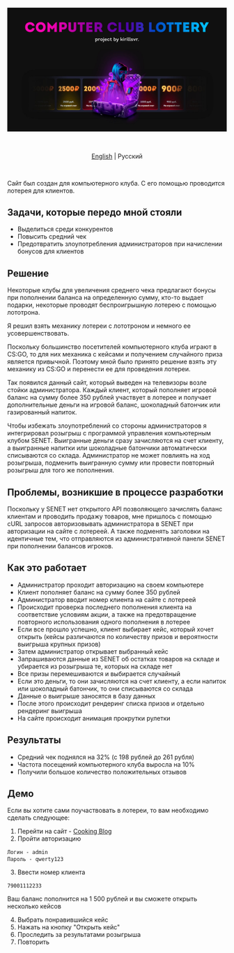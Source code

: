 ![Header](https://github.com/kirillsvr/Computer-club-cases/raw/main/public/images/presentation.jpg)

<br>

<p align="center">
  <a href="https://github.com/alvarotrigo/fullPage.js/tree/master/lang/russian#fullpagejs">English</a> |
  <span>Pусский</span>
</p>

<br>

Сайт был создан для компьютерного клуба. С его помощью проводится лотерея для клиентов.

## Задачи, которые передо мной стояли

- Выделиться среди конкурентов
- Повысить средний чек
- Предотвратить злоупотребления администраторов при начислении бонусов для клиентов

## Решение

Некоторые клубы для увеличения среднего чека предлагают бонусы при пополнении баланса на определенную сумму, кто-то выдает подарки, некоторые проводят беспроигрышную лотерею с помощью лототрона.

Я решил взять механику лотереи с лототроном и немного ее усовершенствовать.

Поскольку большинство посетителей компьютерного клуба играют в CS:GO, то для них механика с кейсами и получением случайного приза является привычной. Поэтому мной было принято решение взять эту механику из CS:GO и перенести ее для проведения лотереи.

Так появился данный сайт, который выведен на телевизоры возле стойки администратора. Каждый клиент, который пополняет игровой баланс на сумму более 350 рублей участвует в лотерее и получает дополнительные деньги на игровой баланс, шоколадный батончик или газированный напиток.

Чтобы избежать злоупотреблений со стороны администраторов я интегрировал розыгрыш с программой управления компьютерным клубом SENET. Выигранные деньги сразу зачисляются на счет клиенту, а выигранные напитки или шоколадные батончики автоматически списываются со склада. Администратор не может повлиять на ход розыгрыша, подменить выигранную сумму или провести повторный розыгрыш для того же пополнения.

## Проблемы, возникшие в процессе разработки

Поскольку у SENET нет открытого API позволяющего зачислять баланс клиентам и проводить продажу товаров, мне пришлось с помощью cURL запросов авторизовывать администратора в SENET при авторизации на сайте с лотереей. А также подменять заголовки на идентичные тем, что отправляются из административной панели SENET при пополнении балансов игроков.

## Как это работает

- Администратор проходит авторизацию на своем компьютере
- Клиент пополняет баланс на сумму более 350 рублей
- Администратор вводит номер клиента на сайте с лотереей
- Происходит проверка последнего пополнения клиента на соответствие условиям акции, а также на предотвращение повторного использования одного пополнения в лотерее
- Если все прошло успешно, клиент выбирает кейс, который хочет открыть (кейсы различаются по количеству призов и вероятности выигрыша крупных призов)
- Затем администратор открывает выбранный кейс
- Запрашиваются данные из SENET об остатках товаров на складе и убирается из розыгрыша те, которых на складе нет
- Все призы перемешиваются и выбирается случайный
- Если это деньги, то они зачисляются на счет клиенту, а если напиток или шоколадный батончик, то они списываются со склада
- Данные о выигрыше заносятся в базу данных
- После этого происходит рендеринг списка призов и отдельно рендеринг выигрыша
- На сайте происходит анимация прокрутки рулетки

## Результаты

- Средний чек поднялся на 32% (с 198 рублей до 261 рубля)
- Частота посещений компьютерного клуба выросла на 10%
- Получили большое количество положительных отзывов

## Демо

Если вы хотите сами поучаствовать в лотереи, то вам необходимо сделать следующее:

1. Перейти на сайт - [Cooking Blog](https://github.com/laravel/laravel)
2. Пройти авторизацию
```
Логин - admin
Пароль - qwerty123
```

3. Ввести номер клиента
```
79001112233
```
Ваш баланс пополнится на 1 500 рублей и вы сможете открыть несколько кейсов

4. Выбрать понравившийся кейс
5. Нажать на кнопку "Открыть кейс"
6. Проследить за результатами розыгрыша
7. Повторить